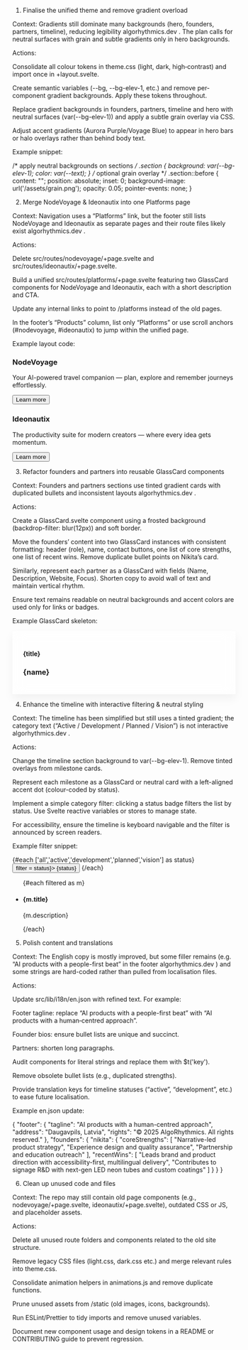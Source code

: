 1. Finalise the unified theme and remove gradient overload

Context:
Gradients still dominate many backgrounds (hero, founders, partners, timeline), reducing legibility
algorhythmics.dev
. The plan calls for neutral surfaces with grain and subtle gradients only in hero backgrounds.

Actions:

Consolidate all colour tokens in theme.css (light, dark, high‑contrast) and import once in +layout.svelte.

Create semantic variables (--bg, --bg-elev-1, etc.) and remove per-component gradient backgrounds. Apply these tokens throughout.

Replace gradient backgrounds in founders, partners, timeline and hero with neutral surfaces (var(--bg-elev-1)) and apply a subtle grain overlay via CSS.

Adjust accent gradients (Aurora Purple/Voyage Blue) to appear in hero bars or halo overlays rather than behind body text.

Example snippet:

/* apply neutral backgrounds on sections */
.section {
  background: var(--bg-elev-1);
  color: var(--text);
}
/* optional grain overlay */
.section::before {
  content: "";
  position: absolute;
  inset: 0;
  background-image: url('/assets/grain.png');
  opacity: 0.05;
  pointer-events: none;
}

2. Merge NodeVoyage & Ideonautix into one Platforms page

Context:
Navigation uses a “Platforms” link, but the footer still lists NodeVoyage and Ideonautix as separate pages and their route files likely exist
algorhythmics.dev
.

Actions:

Delete src/routes/nodevoyage/+page.svelte and src/routes/ideonautix/+page.svelte.

Build a unified src/routes/platforms/+page.svelte featuring two GlassCard components for NodeVoyage and Ideonautix, each with a short description and CTA.

Update any internal links to point to /platforms instead of the old pages.

In the footer’s “Products” column, list only “Platforms” or use scroll anchors (#nodevoyage, #ideonautix) to jump within the unified page.

Example layout code:

<Hero variant="grid" title="Platforms" subtitle="Two paths to AI mastery" />
<section class="grid md:grid-cols-2 gap-6">
  <GlassCard halo>
    <h3>NodeVoyage</h3>
    <p>Your AI-powered travel companion — plan, explore and remember journeys effortlessly.</p>
    <Button href="/platforms#nodevoyage">Learn more</Button>
  </GlassCard>
  <GlassCard particles>
    <h3>Ideonautix</h3>
    <p>The productivity suite for modern creators — where every idea gets momentum.</p>
    <Button href="/platforms#ideonautix">Learn more</Button>
  </GlassCard>
</section>

3. Refactor founders and partners into reusable GlassCard components

Context:
Founders and partners sections use tinted gradient cards with duplicated bullets and inconsistent layouts
algorhythmics.dev
.

Actions:

Create a GlassCard.svelte component using a frosted background (backdrop-filter: blur(12px)) and soft border.

Move the founders’ content into two GlassCard instances with consistent formatting: header (role), name, contact buttons, one list of core strengths, one list of recent wins. Remove duplicate bullet points on Nikita’s card.

Similarly, represent each partner as a GlassCard with fields (Name, Description, Website, Focus). Shorten copy to avoid wall of text and maintain vertical rhythm.

Ensure text remains readable on neutral backgrounds and accent colors are used only for links or badges.

Example GlassCard skeleton:

<div class="glass-card">
  <h4 class="text-sm uppercase">{title}</h4>
  <h3 class="text-xl font-semibold">{name}</h3>
  <slot /> <!-- body content -->
</div>
<style>
.glass-card {
  background: rgba(255,255,255,0.6);
  backdrop-filter: blur(14px);
  border: 1px solid var(--border);
  border-radius: var(--radius);
  box-shadow: 0 10px 20px rgba(0,0,0,0.05);
  padding: 1.5rem;
}
</style>

4. Enhance the timeline with interactive filtering & neutral styling

Context:
The timeline has been simplified but still uses a tinted gradient; the category text (“Active / Development / Planned / Vision”) is not interactive
algorhythmics.dev
.

Actions:

Change the timeline section background to var(--bg-elev-1). Remove tinted overlays from milestone cards.

Represent each milestone as a GlassCard or neutral card with a left-aligned accent dot (colour-coded by status).

Implement a simple category filter: clicking a status badge filters the list by status. Use Svelte reactive variables or stores to manage state.

For accessibility, ensure the timeline is keyboard navigable and the filter is announced by screen readers.

Example filter snippet:

<script>
  let filter = 'all';
  const milestones = [...]; // array with { status: 'active', title, ... }

  $: filtered = filter === 'all'
    ? milestones
    : milestones.filter(m => m.status === filter);
</script>

<div class="filter flex gap-4">
  {#each ['all','active','development','planned','vision'] as status}
    <button
      class:selected={filter === status}
      on:click={() => filter = status}>
      {status}
    </button>
  {/each}
</div>

<ul class="timeline">
  {#each filtered as m}
    <li class="milestone">
      <span class="dot status-{m.status}"></span>
      <GlassCard>
        <h4>{m.title}</h4>
        <p>{m.description}</p>
      </GlassCard>
    </li>
  {/each}
</ul>

5. Polish content and translations

Context:
The English copy is mostly improved, but some filler remains (e.g. “AI products with a people-first beat” in the footer
algorhythmics.dev
) and some strings are hard-coded rather than pulled from localisation files.

Actions:

Update src/lib/i18n/en.json with refined text. For example:

Footer tagline: replace “AI products with a people-first beat” with “AI products with a human‑centred approach”.

Founder bios: ensure bullet lists are unique and succinct.

Partners: shorten long paragraphs.

Audit components for literal strings and replace them with $t('key').

Remove obsolete bullet lists (e.g., duplicated strengths).

Provide translation keys for timeline statuses (“active”, “development”, etc.) to ease future localisation.

Example en.json update:

{
  "footer": {
    "tagline": "AI products with a human-centred approach",
    "address": "Daugavpils, Latvia",
    "rights": "© 2025 AlgoRhythmics. All rights reserved."
  },
  "founders": {
    "nikita": {
      "coreStrengths": [
        "Narrative-led product strategy",
        "Experience design and quality assurance",
        "Partnership and education outreach"
      ],
      "recentWins": [
        "Leads brand and product direction with accessibility-first, multilingual delivery",
        "Contributes to signage R&D with next-gen LED neon tubes and custom coatings"
      ]
    }
  }
}

6. Clean up unused code and files

Context:
The repo may still contain old page components (e.g., nodevoyage/+page.svelte, ideonautix/+page.svelte), outdated CSS or JS, and placeholder assets.

Actions:

Delete all unused route folders and components related to the old site structure.

Remove legacy CSS files (light.css, dark.css etc.) and merge relevant rules into theme.css.

Consolidate animation helpers in animations.js and remove duplicate functions.

Prune unused assets from /static (old images, icons, backgrounds).

Run ESLint/Prettier to tidy imports and remove unused variables.

Document new component usage and design tokens in a README or CONTRIBUTING guide to prevent regression.
